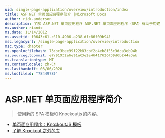 ```yaml
---
uid: single-page-application/overview/introduction/index
title: ASP.NET 单页面应用程序简介 |Microsoft Docs
author: rick-anderson
description: 了解 ASP.NET 单页应用程序 ASP.NET 单页面应用程序（SPA）有助于构建包含重要客户端 interacti 。
ms.author: riande
ms.date: 11/14/2012
ms.assetid: f0643c61-c310-4906-a238-dfc86f09b940
msc.legacyurl: /single-page-application/overview/introduction
msc.type: chapter
ms.openlocfilehash: 73dbc3bee99f22b83cbf2c4eb8f35c3dca3eb94b
ms.sourcegitcommit: e7e91932a6e91a63e2e46417626f39d6b244a3ab
ms.translationtype: MT
ms.contentlocale: zh-CN
ms.lasthandoff: 03/06/2020
ms.locfileid: "78449780"
---
```

# <a name="introduction-to-aspnet-single-page-application"></a>ASP.NET 单页面应用程序简介

> 使用新的 SPA 模板和 Knockoutjs 的内容。

- [单页面应用程序：KnockoutJS 模板](knockoutjs-template.md)
- [了解 Knockout 之外的库](other-libraries.md)
